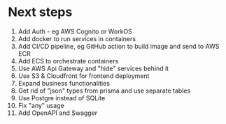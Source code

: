 # Next steps

1. Add Auth - eg AWS Cognito or WorkOS
2. Add docker to run services in containers
3. Add CI/CD pipeline, eg GitHub action to build image and send to AWS ECR
4. Add ECS to orchestrate containers
5. Use AWS Api Gateway and "hide" services behind it
6. Use S3 & Cloudfront for frontend deployment
7. Expand business functionalities
8. Get rid of "json" types from prisma and use separate tables
9. Use Postgre instead of SQLite
10. Fix "any" usage
11. Add OpenAPI and Swagger
